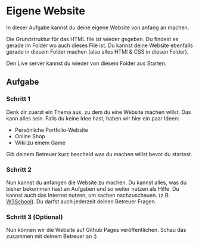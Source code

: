 # Eigene Website

In dieser Aufgabe kannst du deine eigene Website von anfang an machen.

Die Grundstruktur für das HTML file ist wieder gegeben. Du findest es gerade im Folder wo auch dieses File ist. 
Du kannst deine Website ebenfalls gerade in diesem Folder machen (also alles HTMl & CSS in diesen Folder).

Den Live server kannst du wieder von diesem Folder aus Starten.

## Aufgabe

### Schritt 1

Denk dir zuerst ein Thema aus, zu dem du eine Website machen willst. Das kann alles sein. 
Falls du keine Idee hast, haben wir hier ein paar Ideen:

* Persönliche Portfolio-Website
* Online Shop
* Wiki zu einem Game

Gib deinem Betreuer kurz bescheid was du machen willst bevor du startest.

### Schritt 2

Nun kannst du anfangen die Website zu machen. Du kannst alles, was du bisher bekommen hast an Aufgaben und so weiter
nutzen als Hilfe. Du kannst auch das Internet nutzen, um sachen nachzuschauen. (z.B. [W3School](https://www.w3schools.com/html/)).
Du darfst auch jederzeit deinen Betreuer Fragen.


### Schritt 3 (Optional)

Nun können wir die Website auf Github Pages veröffentlichen. Schau das zusammen mit deinem Betreuer an :)